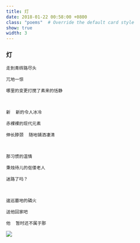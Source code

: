 ```yaml
---
title: 灯
date: 2018-01-22 00:58:00 +0800
class: "poems"  # Override the default card style
show: true
width: 3
---
```


### 灯

```angular2html
走到青砖路尽头

兀地一惊

哪里的变更打搅了素来的恬静



新  新的令人冰冷

赤裸裸的现代元素

伸长脖颈  随地铺洒凄清



那习惯的温情

秉烛待儿的伛偻老人

迷路了吗？



逡巡墓地的磷火

送他回家吧

他  暂时还不属于那
```

<div>
<img src="{{ 'assets/images/poems/灯.jfif' | relative_url }}" class="img-fluid rounded" >
</div>
